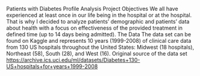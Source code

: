 Patients with Diabetes Profile Analysis 
Project Objectives
We all have experienced at least once in our life being in the hospital or at the hospital.
That is why I decided to analyze patients’ demographic and patients’ data about health with a focus on effectiveness of the provided treatment in defined time (up to 14 days being admitted).
The Data
The data set can be found on Kaggle and represents 10 years (1999-2008) of clinical care data from 130 US hospitals throughout the United States: Midwest (18 hospitals), Northeast (58), South (28), and West (16).
Original source of the data set
https://archive.ics.uci.edu/ml/datasets/Diabetes+130-US+hospitals+for+years+1999-2008
